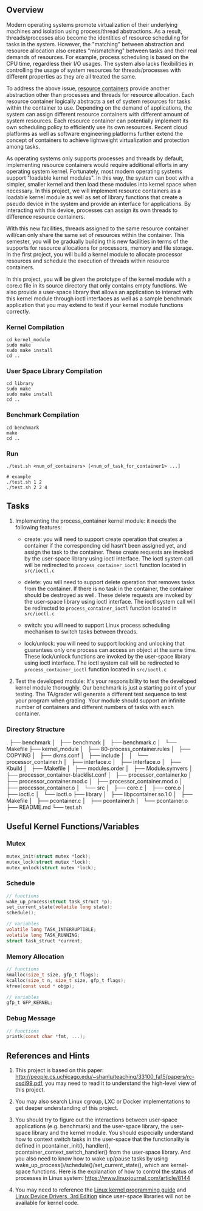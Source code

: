 ## Overview
Modern operating systems promote virtualization of their underlying machines and isolation using process/thread abstractions. As a result, threads/processes also become the identities of resource scheduling for tasks in the system. However, the "matching" between abstraction and resource allocation also creates "mismatching" between tasks and their real demands of resources. For example, process scheduling is based on the CPU time, regardless their I/O usages. The system also lacks flexibilities in controlling the usage of system resources for threads/processes with different properties as they are all treated the same.

To address the above issue, [resource containers](https://www.usenix.org/legacy/events/osdi99/full_papers/banga/banga.pdf) provide another abstraction other than processes and threads for resource allocation. Each resource container logically abstracts a set of system resources for tasks within the container to use. Depending on the demand of applications, the system can assign different resource containers with different amount of system resources. Each resource container can potentially implement its own scheduling policy to efficiently use its own resources. Recent cloud platforms as well as software engineering platforms further extend the concept of containers to achieve lightweight virtualization and protection among tasks.

As operating systems only supports processes and threads by default, implementing resource containers would require additional efforts in any operating system kernel. Fortunately, most modern operating systems support "loadable kernel modules". In this way, the system can boot with a simpler, smaller kernel and then load these modules into kernel space when necessary. In this project, we will implement resource containers as a loadable kernel module as well as set of library functions that create a pseudo device in the system and provide an interface for applications. By interacting with this device, processes can assign its own threads to difference resource containers.

With this new facilities, threads assigned to the same resource container will/can only share the same set of resources within the container. This semester, you will be gradually building this new facilities in terms of the supports for resource allocations for processors, memory and file storage. In the first project, you will build a kernel module to allocate processor resources and schedule the execution of threads within resource containers.

In this project, you will be given the prototype of the kernel module with a core.c file in its source directory that only contains empty functions. We also provide a user-space library that allows an application to interact with this kernel module through ioctl interfaces as well as a sample benchmark application that you may extend to test if your kernel module functions correctly.

### Kernel Compilation
```shell
cd kernel_module
sudo make
sudo make install
cd ..
```

### User Space Library Compilation
```shell
cd library
sudo make
sudo make install
cd ..
```

### Benchmark Compilation
```shell
cd benchmark
make
cd ..
```

### Run
```shell
./test.sh <num_of_containers> [<num_of_task_for_container1> ...]

# example
./test.sh 1 2
./test.sh 2 2 4
```
## Tasks
1. Implementing the process_container kernel module: it needs the following features:

    - create: you will need to support create operation that creates a container if the corresponding cid hasn't been assigned yet, and assign the task to the container. These create requests are invoked by the user-space library using ioctl interface. The ioctl system call will be redirected to `process_container_ioctl` function located in `src/ioctl.c`

    - delete: you will need to support delete operation that removes tasks from the container. If there is no task in the container, the container should be destroyed as well. These delete requests are invoked by the user-space library using ioctl interface. The ioctl system call will be redirected to `process_container_ioctl` function located in `src/ioctl.c`

    - switch: you will need to support Linux process scheduling mechanism to switch tasks between threads.

    - lock/unlock: you will need to support locking and unlocking that guarantees only one process can access an object at the same time. These lock/unlock functions are invoked by the user-space library using ioctl interface. The ioctl system call will be redirected to `process_container_ioctl` function located in `src/ioctl.c`

2. Test the developed module: It's your responsibility to test the developed kernel module thoroughly. Our benchmark is just a starting point of your testing. The TA/grader will generate a different test sequence to test your program when grading. Your module should support an infinite number of containers and different numbers of tasks with each container.

### Directory Structure
.
├── benchmark
│   ├── benchmark
│   ├── benchmark.c
│   └── Makefile
├── kernel_module
│   ├── 80-process_container.rules
│   ├── COPYING
│   ├── dkms.conf
│   ├── include
│   │   └── processor_container.h
│   ├── interface.c
│   ├── interface.o
│   ├── Kbuild
│   ├── Makefile
│   ├── modules.order
│   ├── Module.symvers
│   ├── processor_container-blacklist.conf
│   ├── processor_container.ko
│   ├── processor_container.mod.c
│   ├── processor_container.mod.o
│   ├── processor_container.o
│   └── src
│       ├── core.c
│       ├── core.o
│       ├── ioctl.c
│       └── ioctl.o
├── library
│   ├── libpcontainer.so.1.0
│   ├── Makefile
│   ├── pcontainer.c
│   ├── pcontainer.h
│   └── pcontainer.o
├── README.md
└── test.sh

## Useful Kernel Functions/Variables
### Mutex
```c
mutex_init(struct mutex *lock);
mutex_lock(struct mutex *lock);
mutex_unlock(struct mutex *lock);
```

### Schedule
```c
// functions
wake_up_process(struct task_struct *p);
set_current_state(volatile long state);
schedule();

// variables
volatile long TASK_INTERRUPTIBLE;
volatile long TASK_RUNNING;
struct task_struct *current;
```

### Memory Allocation
```c
// functions
kmalloc(size_t size, gfp_t flags);
kcalloc(size_t n, size_t size, gfp_t flags);
kfree(const void * objp);

// variables
gfp_t GFP_KERNEL;
```

### Debug Message
```c
// functions
printk(const char *fmt, ...);
```

## References and Hints
1. This project is based on this paper: http://people.cs.uchicago.edu/~shanlu/teaching/33100_fa15/papers/rc-osdi99.pdf, you may need to read it to understand the high-level view of this project.

2. You may also search Linux cgroup, LXC or Docker implementations to get deeper understanding of this project.

3. You should try to figure out the interactions between user-space applications (e.g. benchmark) and the user-space library, the user-space library and the kernel module. You should especially understand how to context switch tasks in the user-space that the functionality is defined in pcontainer_init(), handler(), pcontainer_context_switch_handler() from the user-space library. And you also need to know how to wake up/pause tasks by using wake_up_process()/schedule()/set_current_state(), which are kernel-space functions. Here is the explanation of how to control the status of processes in Linux system: https://www.linuxjournal.com/article/8144

4. You may need to reference the [Linux kernel programming guide](http://www.tldp.org/LDP/lkmpg/2.6/lkmpg.pdf) and [Linux Device Drivers, 3rd Edition](https://lwn.net/Kernel/LDD3/) since user-space libraries will not be available for kernel code.